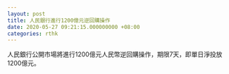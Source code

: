 ```yaml
---
layout: post
title: 人民銀行進行1200億元逆回購操作
date: 2020-05-27 09:21:15.000000000 +08:00
categories: rthk
---
```


人民銀行公開市場將進行1200億元人民幣逆回購操作，期限7天，即單日淨投放1200億元。
